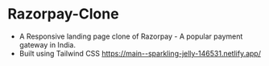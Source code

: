 # Razorpay-Clone
- A Responsive landing page clone of Razorpay - A popular payment gateway in India.
- Built using Tailwind CSS 
https://main--sparkling-jelly-146531.netlify.app/
